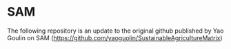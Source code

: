 # SAM
The following repository is an update to the original github published by Yao Goulin on SAM (https://github.com/yaoguolin/SustainableAgricultureMatrix)
